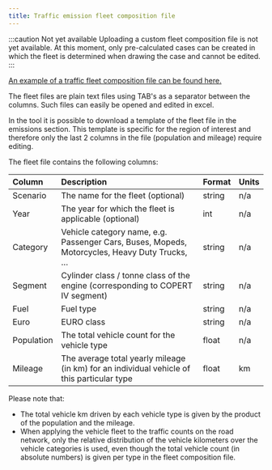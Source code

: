 ```yaml
---
title: Traffic emission fleet composition file
---
```


:::caution Not yet available
Uploading a custom fleet composition file is not yet available. At this moment, only pre-calculated cases can be created in which the fleet is determined when drawing the case and cannot be edited.
:::

[An example of a traffic fleet composition file can be found here.](./files/traffic-emission-fleet-composition.txt)

The fleet files are plain text files using TAB's as a separator between the columns. Such files can easily be opened and edited in excel.

In the tool it is possible to download a template of the fleet file in the emissions section. This template is specific for the region of interest and therefore only the last 2 columns in the file (population and mileage) require editing.

The fleet file contains the following columns:

| Column     | Description                                                                                  | Format | Units |
| :--------- | :------------------------------------------------------------------------------------------- | :----- | :---- |
| Scenario   | The name for the fleet (optional)                                                            | string | n/a   |
| Year       | The year for which the fleet is applicable (optional)                                        | int    | n/a   |
| Category   | Vehicle category name, e.g. Passenger Cars, Buses, Mopeds, Motorcycles, Heavy Duty Trucks, … | string | n/a   |
| Segment    | Cylinder class / tonne class of the engine (corresponding to COPERT IV segment)              | string | n/a   |
| Fuel       | Fuel type                                                                                    | string | n/a   |
| Euro       | EURO class                                                                                   | string | n/a   |
| Population | The total vehicle count for the vehicle type                                                 | float  | n/a   |
| Mileage    | The average total yearly mileage (in km) for an individual vehicle of this particular type   | float  | km    |

Please note that:

- The total vehicle km driven by each vehicle type is given by the product of the population and the mileage.
- When applying the vehicle fleet to the traffic counts on the road network, only the relative distribution of the vehicle kilometers over the vehicle categories is used, even though the total vehicle count (in absolute numbers) is given per type in the fleet composition file.
